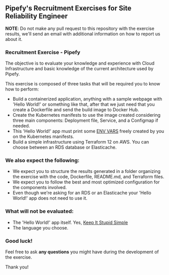 ## Pipefy's Recruitment Exercises for Site Reliability Engineer

**NOTE**: Do not make any pull request to this repository with the exercise results, we'll send an email with additional information on how to report us about it.

### Recruitment Exercise - Pipefy

The objective is to evaluate your knowledge and experience with Cloud Infrastructure and basic knowledge of the current architecture used by Pipefy.

This exercise is composed of three tasks that will be required you to know how to perform:

- Build a containerized application, anything with a sample webpage with 'Hello World!' or something like that, after that we just need that you create a Dockerfile and send the build image to Docker Hub.
- Create the Kubernetes manifests to use the image created considering three main components: Deployment file, Service, and a Configmap if needed.
- This 'Hello World!' app must print some [ENV VARS](https://en.wikipedia.org/wiki/Environment_variable) freely created by you on the Kubernetes manifests.
- Build a simple infrastructure using Terraform 12 on AWS. You can choose between an RDS database or Elasticache.

### We also expect the following:

- We expect you to structure the results generated in a folder organizing the exercise with the code, Dockerfile, README.md, and Terraform files.
- We expect you to follow the best and most optimized configuration for the components involved.
- Even though we're asking for an RDS or an Elasticache your 'Hello World!' app does not need to use it.

### What will not be evaluated:

- The 'Hello World!' app itself. Yes, [Keep It Stupid Simple](https://en.wikipedia.org/wiki/KISS_principle)
- The language you choose.

### Good luck!

Feel free to ask **any questions** you might have during the development of the exercise.

Thank you!
